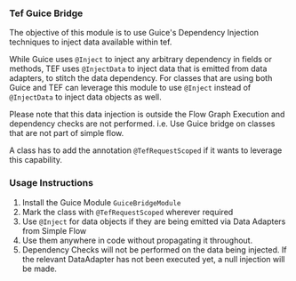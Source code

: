 ### Tef Guice Bridge

The objective of this module is to use Guice's Dependency Injection techniques to inject data available within tef.

While Guice uses `@Inject` to inject any arbitrary dependency in fields or methods, TEF uses `@InjectData`
to inject data that is emitted from data adapters, to stitch the data dependency. For classes that are using both Guice
and TEF can leverage this module to use `@Inject` instead of `@InjectData` to inject data objects as well.

Please note that this data injection is outside the Flow Graph Execution and dependency checks are not performed. i.e.
Use Guice bridge on classes that are not part of simple flow.

A class has to add the annotation `@TefRequestScoped` if it wants to leverage this capability.

### Usage Instructions

1. Install the Guice Module `GuiceBridgeModule`
2. Mark the class with `@TefRequestScoped` wherever required
3. Use `@Inject` for data objects if they are being emitted via Data Adapters from Simple Flow
4. Use them anywhere in code without propagating it throughout.
5. Dependency Checks will not be performed on the data being injected. If the relevant DataAdapter has not been executed
   yet, a null injection will be made.